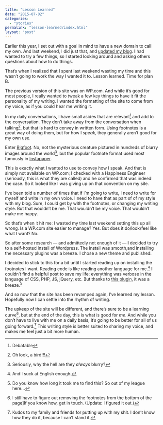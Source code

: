 ```yaml
---
title: "Lesson Learned"
date: "2015-07-02"
categories: 
  - "stories"
permalink: "lesson-learned/index.html"
layout: "post"
---
```


Earlier this year, I set out with a goal in mind to have a new domain to call my own. And last weekend, I did just that, and [updated my blog](https://www.nahumck.me/2015/06/27/fresh-coat-of-paint). I had wanted to try a few things, so I started looking around and asking others questions about how to do things.

That’s when I realized that I spent last weekend wasting my time and this wasn’t going to work the way I wanted it to. Lesson learned. Time for plan B.

The previous version of this site was on WP.com. And while it’s good for most people, I really wanted to tweak a few key things to have it fit the personality of my writing. I wanted the formatting of the site to come from my voice, as if you could hear me writing it.

In my daily conversations, I have small asides that are relevant[^1] and add to the conversation. They don’t take away from the conversation when talking[^2], but that is hard to convey in written form. Using footnotes is a great way of doing them, but for how I _speak_, they generally aren’t good for my own use.

Enter [Bigfoot](bigfootjs.com). No, not the mysterious creature pictured in hundreds of blurry images around the world[^3], but the popular footnote format used most famously in [Instapaper](https://geo.itunes.apple.com/us/app/instapaper/id288545208?at=1001l4VZ&ct=nahumck_me).

This is exactly what I wanted to use to convey how I speak. And that is simply not available on WP.com; I checked with a Happiness Engineer (seriously, this is what they are called) and he confirmed that was indeed the case. So it looked like I was giving up on that convention on my site.

I’ve been told a number of times that if I’m going to write, I need to write for myself and write in my own voice. I need to have that as part of of my style with my blog. Sure, I could get by with the footnotes, or changing my writing style. But that wouldn’t be me. That wouldn’t be my voice. That wouldn’t make me happy.

So that’s when it hit me: I wasted my time last weekend setting this up all wrong. Is a WP.com site easier to manage? Yes. But does it do/look/feel like what I want? No.

So after some research — and admittedly not enough of it — I decided to try to a self-hosted install of Wordpress. The install was smooth,and installing the necessary plugins was a breeze. I chose a new theme and published.

I decided to stick to this for a bit until I started reading up on installing the footnotes I want. Reading code is like reading another language for me.[^4] I couldn’t find a helpful post to save my life: everything was verbose in the language of CSS, PHP, JS, jQuery, etc. But thanks to [this plugin](https://wordpress.org/plugins/wp-bigfoot/), it was a breeze.[^5]

And so now that the site has been revamped again, I’ve learned my lesson. Hopefully now I can settle into the rhythm of writing.

The upkeep of the site will be different, and there’s sure to be a learning curve[^6], but at the end of the day, this is what is good for _me_. And while you don’t have to live with me on a daily basis, it’s going to be better for all of us going forward.[^7] This writing style is better suited to sharing my voice, and makes me feel just a bit more human.

[^1]: Debatable

[^2]: Oh look, a bird!!!

[^3]: Seriously, why the hell are they _always_ blurry?

[^4]: And I suck at English enough.

[^5]:  Do you know how long it took me to find this? So out of my league here…

[^6]:  I still have to figure out removing the footnotes from the bottom of the page]If you know how, get in touch. (Update: I figured it out.)

[^7]: Kudos to my family and friends for putting up with my shit. I don’t know how they do it, because I can’t stand it.
